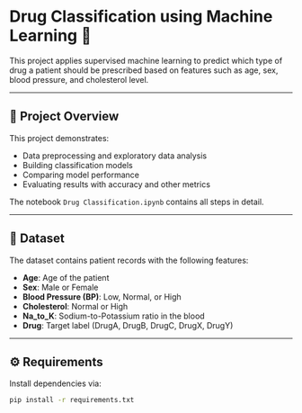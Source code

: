 # Drug Classification using Machine Learning 💊

This project applies supervised machine learning to predict which type of drug a patient should be prescribed based on features such as age, sex, blood pressure, and cholesterol level.  

---

## 📌 Project Overview
This project demonstrates:
- Data preprocessing and exploratory data analysis
- Building classification models
- Comparing model performance
- Evaluating results with accuracy and other metrics

The notebook `Drug Classification.ipynb` contains all steps in detail.

---

## 📂 Dataset
The dataset contains patient records with the following features:
- **Age**: Age of the patient  
- **Sex**: Male or Female  
- **Blood Pressure (BP)**: Low, Normal, or High  
- **Cholesterol**: Normal or High  
- **Na_to_K**: Sodium-to-Potassium ratio in the blood  
- **Drug**: Target label (DrugA, DrugB, DrugC, DrugX, DrugY)  

---

## ⚙️ Requirements
Install dependencies via:

```bash
pip install -r requirements.txt
